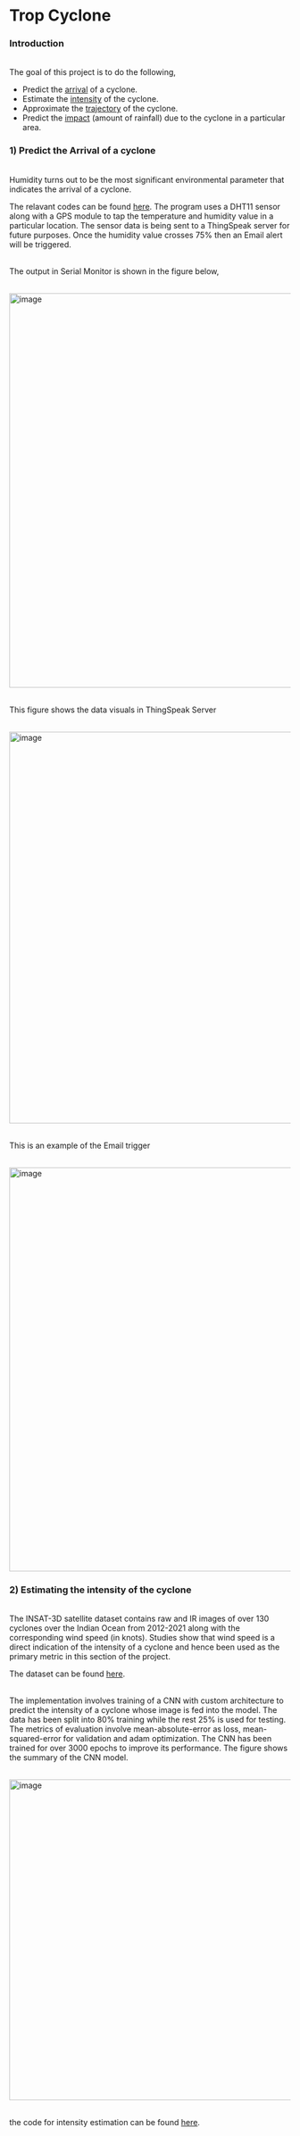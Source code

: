 # Trop Cyclone
<h3>Introduction</h3>
<br> The goal of this project is to do the following, <br>

*  Predict the [arrival]() of a cyclone.
*  Estimate the [intensity]() of the cyclone.
*  Approximate the [trajectory]() of the cyclone.
*  Predict the [impact]()  (amount of rainfall) due to the cyclone in a particular area.

<h3>1) Predict the Arrival of a cyclone</h3>
<br> Humidity turns out to be the most significant environmental parameter that indicates the arrival of a cyclone.

The relavant codes can be found [here](https://github.com/SIDDHARTH-S-001/tropical_cyclone/tree/main/Arrival/Using_DHT_and_Neo6M).
The program uses a DHT11 sensor along with a GPS module to tap the temperature and humidity value in a particular location. The sensor data is being sent to a ThingSpeak server for future purposes. Once the humidity value crosses 75% then an Email alert will be triggered.

<br> The output in Serial Monitor is shown in the figure below, 

<br><img width="707" alt="image" src="https://github.com/SIDDHARTH-S-001/tropical_cyclone/assets/73553742/efd1414e-f32e-4d92-8f8e-68b095ab841c">


<br> This figure shows the data visuals in ThingSpeak Server

<br><img width="702" alt="image" src="https://github.com/SIDDHARTH-S-001/tropical_cyclone/assets/73553742/3fc77dd6-648e-4b1d-a31b-93953f26817e">

<br> This is an example of the Email trigger

<br> <img width="724" alt="image" src="https://github.com/SIDDHARTH-S-001/tropical_cyclone/assets/73553742/7df64fe6-fa78-428e-b999-deb292571726">

<h3>2) Estimating the intensity of the cyclone</h3>
<br> The INSAT-3D satellite dataset contains raw and IR images of over 130 cyclones over the Indian Ocean from 2012-2021 along with the corresponding wind speed (in knots). Studies show that wind speed is a direct indication of the intensity of a cyclone and hence been used as the primary metric in this section of the project. <br>

The dataset can be found [here](https://www.kaggle.com/datasets/sshubam/insat3d-infrared-raw-cyclone-images-20132021). 

<br> The implementation involves training of a CNN with custom architecture to predict the intensity of a cyclone whose image is fed into the model. The data has been split into 80% training while the rest 25% is used for testing. The metrics of evaluation involve mean-absolute-error as loss, mean-squared-error for validation and adam optimization. The CNN has been trained for over 3000 epochs to improve its performance. The figure shows the summary of the CNN model.

<br> <img width="575" alt="image" src="https://github.com/SIDDHARTH-S-001/tropical_cyclone/assets/73553742/377a77ac-af58-4160-a72a-83906ae075ca">

<br> the code for intensity estimation can be found [here](https://github.com/SIDDHARTH-S-001/tropical_cyclone/tree/main/intensity_estimation_programs).


